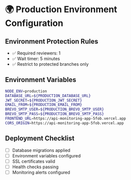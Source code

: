 # 🌍 Production Environment Configuration

## Environment Protection Rules
- ✅ Required reviewers: 1
- ✅ Wait timer: 5 minutes
- ✅ Restrict to protected branches only

## Environment Variables
```bash
NODE_ENV=production
DATABASE_URL=${PRODUCTION_DATABASE_URL}
JWT_SECRET=${PRODUCTION_JWT_SECRET}
EMAIL_FROM=${PRODUCTION_EMAIL_FROM}
BREVO_SMTP_USER=${PRODUCTION_BREVO_SMTP_USER}
BREVO_SMTP_PASS=${PRODUCTION_BREVO_SMTP_PASS}
FRONTEND_URL=https://api-monitoring-app-5fob.vercel.app
CORS_ORIGIN=https://api-monitoring-app-5fob.vercel.app
```

## Deployment Checklist
- [ ] Database migrations applied
- [ ] Environment variables configured
- [ ] SSL certificates valid
- [ ] Health checks passing
- [ ] Monitoring alerts configured
